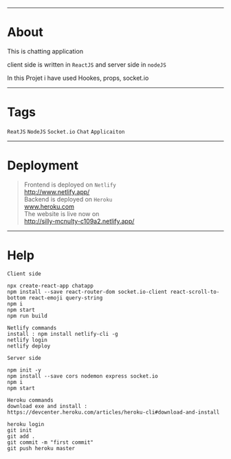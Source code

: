 ***
# About
This is chatting application

client side is written in `ReactJS` and server side in `nodeJS`

In this Projet i have used Hookes, props, socket.io

***
# Tags
`ReatJS` `NodeJS` `Socket.io` `Chat` `Applicaiton`
***
# Deployment

>Frontend is deployed on `Netlify` <br>
http://www.netlify.app/ <br>
Backend is deployed on `Heroku` <br>
www.heroku.com <br>
The website is live now on <br>
http://silly-mcnulty-c109a2.netlify.app/

***
# Help

```
Client side

npx create-react-app chatapp
npm install --save react-router-dom socket.io-client react-scroll-to-bottom react-emoji query-string
npm i
npm start
npm run build

Netlify commands
install : npm install netlify-cli -g
netlify login
netlify deploy
```

```
Server side

npm init -y
npm install --save cors nodemon express socket.io
npm i
npm start

Heroku commands
download exe and install : https://devcenter.heroku.com/articles/heroku-cli#download-and-install

heroku login
git init
git add .
git commit -m "first commit"
git push heroku master
```
